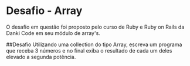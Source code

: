 <h1>Desafio - Array</h1>
O desafio em questão foi proposto pelo curso de Ruby e Ruby on Rails da Danki Code em seu módulo de array's.

##Desafio
Utilizando uma collection do tipo Array, escreva um programa que receba 3 números e no final exiba o resultado de cada um deles elevado a segunda potência.